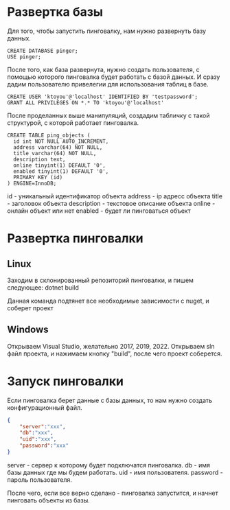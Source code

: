Развертка базы
==============

Для того, чтобы запустить пинговалку, нам нужно развернуть базу данных.
```mysql
CREATE DATABASE pinger;
USE pinger;
```

После того, как база развернута, нужно создать пользователя, с помощью
которого пинговалка будет работать с базой данных. И сразу дадим пользователю
привелегии для использования таблиц в базе.

```mysql
CREATE USER 'ktoyou'@'localhost' IDENTIFIED BY 'testpassword';
GRANT ALL PRIVILEGES ON *.* TO 'ktoyou'@'localhost'
```

После проделанных выше манипуляций, создадим табличку с такой структурой, с
которой работает пинговалка.

```mysql
CREATE TABLE ping_objects (
  id int NOT NULL AUTO_INCREMENT,
  address varchar(64) NOT NULL,
  title varchar(64) NOT NULL,
  description text,
  online tinyint(1) DEFAULT '0',
  enabled tinyint(1) DEFAULT '0',
  PRIMARY KEY (id)
) ENGINE=InnoDB;
```

id - уникальный идентификатор объекта
address - ip адресс объекта
title - заголовок объекта
description - текстовое описание объекта
online - онлайн объект или нет
enabled - будет ли пинговаться объект

Развертка пинговалки
====================

Linux
-----
Заходим в склонированный репозиторий пинговалки, и пишем следующее:
dotnet build

Данная команда подтянет все необходимые зависимости с nuget, и соберет проект

Windows
-------
Открываем Visual Studio, желательно 2017, 2019, 2022. Открываем sln файл проекта,
и нажимаем кнопку "build", после чего проект соберется.

Запуск пинговалки
=================

Если пинговалка берет данные с базы данных, то нам нужно создать конфигурационный файл.
```json
{
    "server":"xxx",
    "db":"xxx",
    "uid":"xxx",
    "password":"xxx"
}
```
server - сервер к которому будет подключатся пинговалка.
db - имя базы данных где мы будем работать.
uid - имя пользователя.
password - пароль пользователя.

После чего, если все верно сделано - пинговалка запустится, и начнет пинговать объекты из базы.
